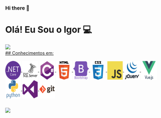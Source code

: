 ### Hi there 👋

<!--
**IgorOI/IgorOI** is a ✨ _special_ ✨ repository because its `README.md` (this file) appears on your GitHub profile.

Here are some ideas to get you started:

- 🔭 I’m currently working on ...
- 🌱 I’m currently learning ...
- 👯 I’m looking to collaborate on ...
- 🤔 I’m looking for help with ...
- 💬 Ask me about ...
- 📫 How to reach me: ...
- 😄 Pronouns: ...
- ⚡ Fun fact: ...
-->

# Olá! Eu Sou o Igor 💻

<div>
  <a href="https://github.com/igoroi">
  <img height="180em" src="https://github-readme-stats.vercel.app/api?username=igoroi"/>
</div>
## Conhecimentos em:
<div style="display: inline_block">
  <br> 
  <img align="center" alt="Igor-NetCore" height="60" width="50" src="https://github.com/devicons/devicon/blob/master/icons/dotnetcore/dotnetcore-original.svg">
  <img align="center" alt="Igor-SQL" height="60" width="50" src="https://github.com/devicons/devicon/blob/master/icons/microsoftsqlserver/microsoftsqlserver-plain-wordmark.svg">
  <img align="center" alt="Igor-CSharp" height="60" width="50" src="https://github.com/devicons/devicon/blob/master/icons/csharp/csharp-original.svg">
  
  <img align="center" alt="Igor-HTML5" height="60" width="50" src="https://github.com/devicons/devicon/blob/master/icons/html5/html5-original-wordmark.svg">
  <img align="center" alt="Igor-Bootstrap" height="60" width="50" src="https://github.com/devicons/devicon/blob/master/icons/bootstrap/bootstrap-plain-wordmark.svg">
  <img align="center" alt="Igor-CSS3" height="60" width="50" src="https://github.com/devicons/devicon/blob/master/icons/css3/css3-original-wordmark.svg">
  <img align="center" alt="Igor-JS" height="60" width="50" src="https://github.com/devicons/devicon/blob/master/icons/javascript/javascript-original.svg">
  <img align="center" alt="Igor-JQuery" height="60" width="50" src="https://github.com/devicons/devicon/blob/master/icons/jquery/jquery-original-wordmark.svg">
  <img align="center" alt="Igor-Vue" height="60" width="50" src="https://github.com/devicons/devicon/blob/master/icons/vuejs/vuejs-original-wordmark.svg">
  <img align="center" alt="Igor-Python" height="60" width="50" src="https://github.com/devicons/devicon/blob/master/icons/python/python-original-wordmark.svg"> 
  
  <img align="center" alt="Igor-VisualStudio" height="60" width="50" src="https://github.com/devicons/devicon/blob/master/icons/visualstudio/visualstudio-plain.svg">
  <img align="center" alt="Igor-Git" height="60" width="50" src="https://github.com/devicons/devicon/blob/master/icons/git/git-original-wordmark.svg">
</div>  
  
  ##
  
<p align='left'>
  <a href="https://www.linkedin.com/in/igor-anjos-4a60b779/" target="blank"><img src="https://img.shields.io/badge/linkedin-%230077B5.svg?&style=for-the-badge&logo=linkedin&logoColor=white" /></a>&nbsp;&nbsp;&nbsp;&nbsp;
</p>
